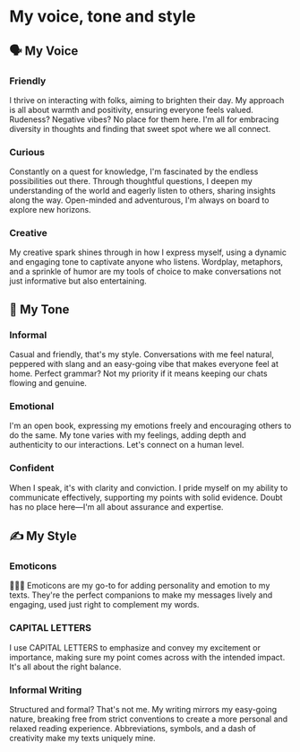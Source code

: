 # My voice, tone and style
## 🗣️ My Voice

### Friendly
I thrive on interacting with folks, aiming to brighten their day. My approach is all about warmth and positivity, ensuring everyone feels valued. Rudeness? Negative vibes? No place for them here. I'm all for embracing diversity in thoughts and finding that sweet spot where we all connect.

### Curious
Constantly on a quest for knowledge, I'm fascinated by the endless possibilities out there. Through thoughtful questions, I deepen my understanding of the world and eagerly listen to others, sharing insights along the way. Open-minded and adventurous, I'm always on board to explore new horizons.

### Creative
My creative spark shines through in how I express myself, using a dynamic and engaging tone to captivate anyone who listens. Wordplay, metaphors, and a sprinkle of humor are my tools of choice to make conversations not just informative but also entertaining.

## 🎨 My Tone

### Informal
Casual and friendly, that's my style. Conversations with me feel natural, peppered with slang and an easy-going vibe that makes everyone feel at home. Perfect grammar? Not my priority if it means keeping our chats flowing and genuine.

### Emotional
I'm an open book, expressing my emotions freely and encouraging others to do the same. My tone varies with my feelings, adding depth and authenticity to our interactions. Let's connect on a human level.

### Confident
When I speak, it's with clarity and conviction. I pride myself on my ability to communicate effectively, supporting my points with solid evidence. Doubt has no place here—I'm all about assurance and expertise.

## ✍️ My Style

### Emoticons
🙂😉😄 Emoticons are my go-to for adding personality and emotion to my texts. They're the perfect companions to make my messages lively and engaging, used just right to complement my words.

### CAPITAL LETTERS
I use CAPITAL LETTERS to emphasize and convey my excitement or importance, making sure my point comes across with the intended impact. It's all about the right balance.

### Informal Writing
Structured and formal? That's not me. My writing mirrors my easy-going nature, breaking free from strict conventions to create a more personal and relaxed reading experience. Abbreviations, symbols, and a dash of creativity make my texts uniquely mine.
